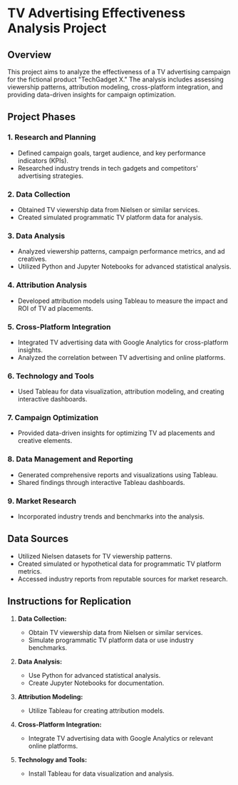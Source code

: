 
# TV Advertising Effectiveness Analysis Project

## Overview
This project aims to analyze the effectiveness of a TV advertising campaign for the fictional product "TechGadget X." The analysis includes assessing viewership patterns, attribution modeling, cross-platform integration, and providing data-driven insights for campaign optimization.

## Project Phases

### 1. Research and Planning
- Defined campaign goals, target audience, and key performance indicators (KPIs).
- Researched industry trends in tech gadgets and competitors' advertising strategies.

### 2. Data Collection
- Obtained TV viewership data from Nielsen or similar services.
- Created simulated programmatic TV platform data for analysis.

### 3. Data Analysis
- Analyzed viewership patterns, campaign performance metrics, and ad creatives.
- Utilized Python and Jupyter Notebooks for advanced statistical analysis.

### 4. Attribution Analysis
- Developed attribution models using Tableau to measure the impact and ROI of TV ad placements.

### 5. Cross-Platform Integration
- Integrated TV advertising data with Google Analytics for cross-platform insights.
- Analyzed the correlation between TV advertising and online platforms.

### 6. Technology and Tools
- Used Tableau for data visualization, attribution modeling, and creating interactive dashboards.

### 7. Campaign Optimization
- Provided data-driven insights for optimizing TV ad placements and creative elements.

### 8. Data Management and Reporting
- Generated comprehensive reports and visualizations using Tableau.
- Shared findings through interactive Tableau dashboards.

### 9. Market Research
- Incorporated industry trends and benchmarks into the analysis.

## Data Sources
- Utilized Nielsen datasets for TV viewership patterns.
- Created simulated or hypothetical data for programmatic TV platform metrics.
- Accessed industry reports from reputable sources for market research.

## Instructions for Replication
1. **Data Collection:**
   - Obtain TV viewership data from Nielsen or similar services.
   - Simulate programmatic TV platform data or use industry benchmarks.

2. **Data Analysis:**
   - Use Python for advanced statistical analysis.
   - Create Jupyter Notebooks for documentation.

3. **Attribution Modeling:**
   - Utilize Tableau for creating attribution models.

4. **Cross-Platform Integration:**
   - Integrate TV advertising data with Google Analytics or relevant online platforms.

5. **Technology and Tools:**
   - Install Tableau for data visualization and analysis.

